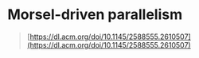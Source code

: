 # Morsel-driven parallelism

> [https://dl.acm.org/doi/10.1145/2588555.2610507](https://dl.acm.org/doi/10.1145/2588555.2610507)

